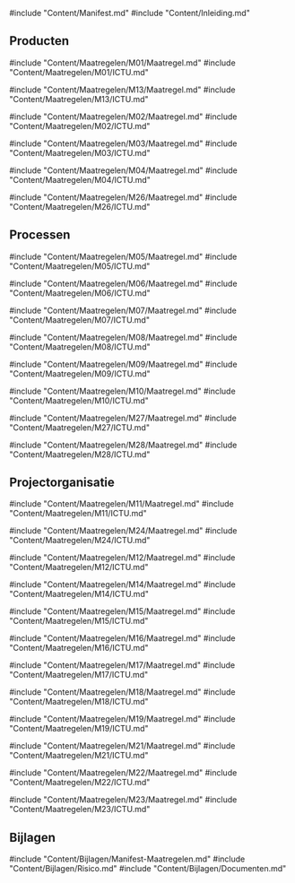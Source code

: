 #include "Content/Manifest.md"
#include "Content/Inleiding.md"

## Producten

#include "Content/Maatregelen/M01/Maatregel.md"
#include "Content/Maatregelen/M01/ICTU.md"

#include "Content/Maatregelen/M13/Maatregel.md"
#include "Content/Maatregelen/M13/ICTU.md"

#include "Content/Maatregelen/M02/Maatregel.md"
#include "Content/Maatregelen/M02/ICTU.md"

#include "Content/Maatregelen/M03/Maatregel.md"
#include "Content/Maatregelen/M03/ICTU.md"

#include "Content/Maatregelen/M04/Maatregel.md"
#include "Content/Maatregelen/M04/ICTU.md"

#include "Content/Maatregelen/M26/Maatregel.md"
#include "Content/Maatregelen/M26/ICTU.md"

## Processen

#include "Content/Maatregelen/M05/Maatregel.md"
#include "Content/Maatregelen/M05/ICTU.md"

#include "Content/Maatregelen/M06/Maatregel.md"
#include "Content/Maatregelen/M06/ICTU.md"

#include "Content/Maatregelen/M07/Maatregel.md"
#include "Content/Maatregelen/M07/ICTU.md"

#include "Content/Maatregelen/M08/Maatregel.md"
#include "Content/Maatregelen/M08/ICTU.md"

#include "Content/Maatregelen/M09/Maatregel.md"
#include "Content/Maatregelen/M09/ICTU.md"

#include "Content/Maatregelen/M10/Maatregel.md"
#include "Content/Maatregelen/M10/ICTU.md"

#include "Content/Maatregelen/M27/Maatregel.md"
#include "Content/Maatregelen/M27/ICTU.md"

#include "Content/Maatregelen/M28/Maatregel.md"
#include "Content/Maatregelen/M28/ICTU.md"

## Projectorganisatie

#include "Content/Maatregelen/M11/Maatregel.md"
#include "Content/Maatregelen/M11/ICTU.md"

#include "Content/Maatregelen/M24/Maatregel.md"
#include "Content/Maatregelen/M24/ICTU.md"

#include "Content/Maatregelen/M12/Maatregel.md"
#include "Content/Maatregelen/M12/ICTU.md"

#include "Content/Maatregelen/M14/Maatregel.md"
#include "Content/Maatregelen/M14/ICTU.md"

#include "Content/Maatregelen/M15/Maatregel.md"
#include "Content/Maatregelen/M15/ICTU.md"

#include "Content/Maatregelen/M16/Maatregel.md"
#include "Content/Maatregelen/M16/ICTU.md"

#include "Content/Maatregelen/M17/Maatregel.md"
#include "Content/Maatregelen/M17/ICTU.md"

#include "Content/Maatregelen/M18/Maatregel.md"
#include "Content/Maatregelen/M18/ICTU.md"

#include "Content/Maatregelen/M19/Maatregel.md"
#include "Content/Maatregelen/M19/ICTU.md"

#include "Content/Maatregelen/M21/Maatregel.md"
#include "Content/Maatregelen/M21/ICTU.md"

#include "Content/Maatregelen/M22/Maatregel.md"
#include "Content/Maatregelen/M22/ICTU.md"

#include "Content/Maatregelen/M23/Maatregel.md"
#include "Content/Maatregelen/M23/ICTU.md"

## Bijlagen

#include "Content/Bijlagen/Manifest-Maatregelen.md"
#include "Content/Bijlagen/Risico.md"
#include "Content/Bijlagen/Documenten.md"
